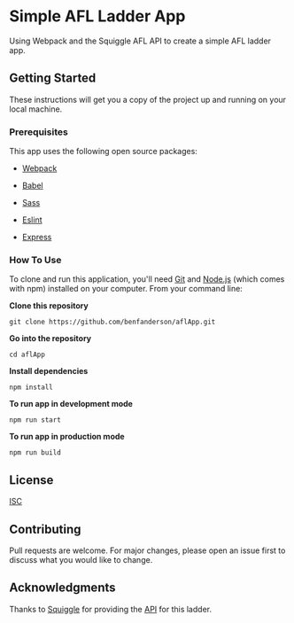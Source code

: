 # Simple AFL Ladder App

 

Using Webpack and the Squiggle AFL API to create a simple AFL ladder app.

 

## Getting Started

These instructions will get you a copy of the project up and running on your local machine.

 

### Prerequisites

This app uses the following open source packages:

  * [Webpack](https://webpack.js.org/)

  * [Babel](https://babeljs.io/)

  * [Sass](https://sass-lang.com/)

  * [Eslint](https://eslint.org/)

 * [Express](https://expressjs.com/)

### How To Use

To clone and run this application, you'll need [Git](https://git-scm.com/) and [Node.js](https://nodejs.org/en/) (which comes with npm) installed on your computer. From your command line:

 
**Clone this repository**

 

```git clone https://github.com/benfanderson/aflApp.git```

 

  **Go into the repository**

 

```cd aflApp```

 

  **Install dependencies**

 

```npm install```

 

  **To run app in development mode**

 

```npm run start```

 

  **To run app in production mode**

 

```npm run build```

 

## License

[ISC](https://choosealicense.com/licenses/isc/)

 

## Contributing

Pull requests are welcome. For major changes, please open an issue first to discuss what you would like to change.

 

## Acknowledgments

Thanks to [Squiggle](https://squiggle.com.au/) for providing the [API](https://api.squiggle.com.au/) for this ladder.
